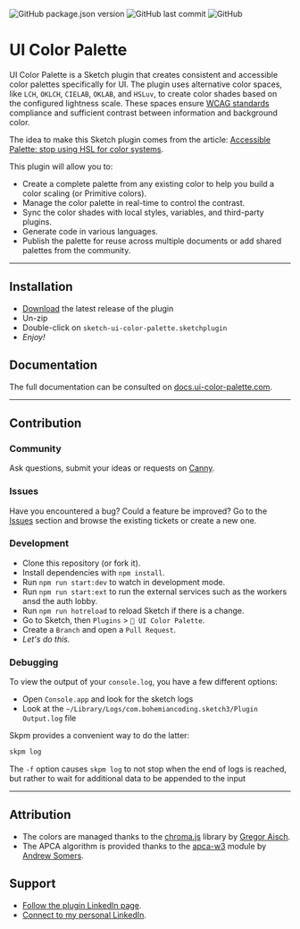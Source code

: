 ![GitHub package.json version](https://img.shields.io/github/package-json/v/a-ng-d/sketch-ui-color-palette?color=informational) ![GitHub last commit](https://img.shields.io/github/last-commit/a-ng-d/sketch-ui-color-palette?color=informational) ![GitHub](https://img.shields.io/github/license/a-ng-d/sketch-ui-color-palette?color=informational)

# UI Color Palette
UI Color Palette is a Sketch plugin that creates consistent and accessible color palettes specifically for UI. The plugin uses alternative color spaces, like `LCH`, `OKLCH`, `CIELAB`, `OKLAB`, and `HSLuv`, to create color shades based on the configured lightness scale. These spaces ensure [WCAG standards](https://www.w3.org/WAI/standards-guidelines/wcag/) compliance and sufficient contrast between information and background color.

The idea to make this Sketch plugin comes from the article: [Accessible Palette: stop using HSL for color systems](https://wildbit.com/blog/accessible-palette-stop-using-hsl-for-color-systems).

This plugin will allow you to:
- Create a complete palette from any existing color to help you build a color scaling (or Primitive colors).
- Manage the color palette in real-time to control the contrast.
- Sync the color shades with local styles, variables, and third-party plugins.
- Generate code in various languages.
- Publish the palette for reuse across multiple documents or add shared palettes from the community.

---

## Installation
- [Download](https://uicp.ylb.lt/download-sketch-plugin) the latest release of the plugin
- Un-zip
- Double-click on `sketch-ui-color-palette.sketchplugin`
- _Enjoy!_

## Documentation
The full documentation can be consulted on [docs.ui-color-palette.com](https://uicp.ylb.lt/docs-sketch-plugin).

---

## Contribution
### Community
Ask questions, submit your ideas or requests on [Canny](https://uicp.ylb.lt/ideas).

### Issues
Have you encountered a bug? Could a feature be improved?
Go to the [Issues](https://uicp.ylb.lt/report-for-sketch-plugin) section and browse the existing tickets or create a new one.

### Development
- Clone this repository (or fork it).
- Install dependencies with `npm install`.
- Run `npm run start:dev` to watch in development mode.
- Run `npm run start:ext` to run the external services such as the workers ansd the auth lobby.
- Run `npm run hotreload` to reload Sketch if there is a change.
- Go to Sketch, then `Plugins` > `🎨 UI Color Palette`.
- Create a `Branch` and open a `Pull Request`.
- _Let's do this._

### Debugging

To view the output of your `console.log`, you have a few different options:

- Open `Console.app` and look for the sketch logs
- Look at the `~/Library/Logs/com.bohemiancoding.sketch3/Plugin Output.log` file

Skpm provides a convenient way to do the latter:

```bash
skpm log
```

The `-f` option causes `skpm log` to not stop when the end of logs is reached, but rather to wait for additional data to be appended to the input

---

## Attribution
- The colors are managed thanks to the [chroma.js](https://github.com/gka/chroma.js) library by [Gregor Aisch](https://github.com/gka).
- The APCA algorithm is provided thanks to the [apca-w3](https://www.npmjs.com/package/apca-w3) module by [Andrew Somers](https://github.com/Myndex).

## Support
- [Follow the plugin LinkedIn page](https://uicp.ylb.lt/network).
- [Connect to my personal LinkedIn](https://uicp.ylb.lt/author).
